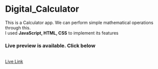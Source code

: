 # Digital_Calculator

<p>This is a Calculator app. We can perform simple mathematical operations through this.<br/> I used <strong>JavaScript, HTML, CSS</strong> to implement its features</p>
<h3>Live preview is available. Click below</h3>
<br/>
<a href="https://my-digital-calculator.netlify.app/">Live Link</a>
